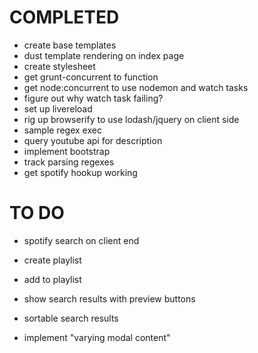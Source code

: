 # COMPLETED

* create base templates
* dust template rendering on index page
* create stylesheet
* get grunt-concurrent to function
* get node:concurrent to use nodemon and watch tasks
* figure out why watch task failing?
* set up livereload
* rig up browserify to use lodash/jquery on client side
* sample regex exec
* query youtube api for description
* implement bootstrap
* track parsing regexes
* get spotify hookup working

# TO DO

* spotify search on client end
* create playlist
* add to playlist
* show search results with preview buttons
* sortable search results

* implement "varying modal content"